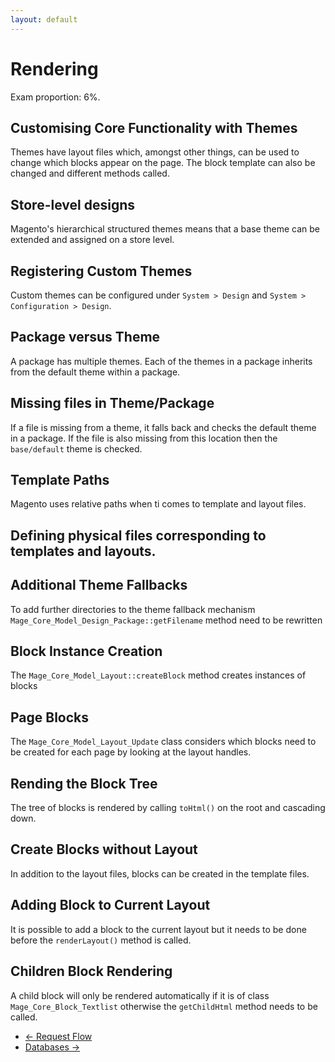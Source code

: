```yaml
---
layout: default
---
```


# Rendering

Exam proportion: 6%.

## Customising Core Functionality with Themes

Themes have layout files which, amongst other things, can be used to change which blocks appear on the page.  The block template can also be changed and different methods called. 

## Store-level designs

Magento's hierarchical structured themes means that a base theme can be extended and assigned on a store level.  

## Registering Custom Themes

Custom themes can be configured under `System > Design` and `System > Configuration > Design`.

## Package versus Theme

A package has multiple themes. Each of the themes in a package inherits from the default theme within a package.

## Missing files in Theme/Package

If a file is missing from a theme, it falls back and checks the default theme in a package.  If the file is also missing from this location then the `base/default` theme is checked. 

## Template Paths

Magento uses relative paths when ti comes to template and layout files.

## Defining physical files corresponding to templates and layouts.

## Additional Theme Fallbacks

To add further directories to the theme fallback mechanism `Mage_Core_Model_Design_Package::getFilename` method need to be rewritten

## Block Instance Creation

The `Mage_Core_Model_Layout::createBlock` method creates instances of blocks

## Page Blocks

The `Mage_Core_Model_Layout_Update` class considers which blocks need to be created for each page by looking at the layout handles.

## Rending the Block Tree

The tree of blocks is rendered by calling `toHtml()` on the root and cascading down.

## Create Blocks without Layout

In addition to the layout files, blocks can be created in the template files.

## Adding Block to Current Layout

It is possible to add a block to the current layout but it needs to be done before the `renderLayout()` method is called.

## Children Block Rendering

A child block will only be rendered automatically if it is of class `Mage_Core_Block_Textlist` otherwise the `getChildHtml` method needs to be called.


<ul class="navigation">
    <li class="prev"><a href="/request-flow.html">&larr; Request Flow</a>
    <li class="next"><a href="/databases.html">Databases &rarr;</a>
</ul>
